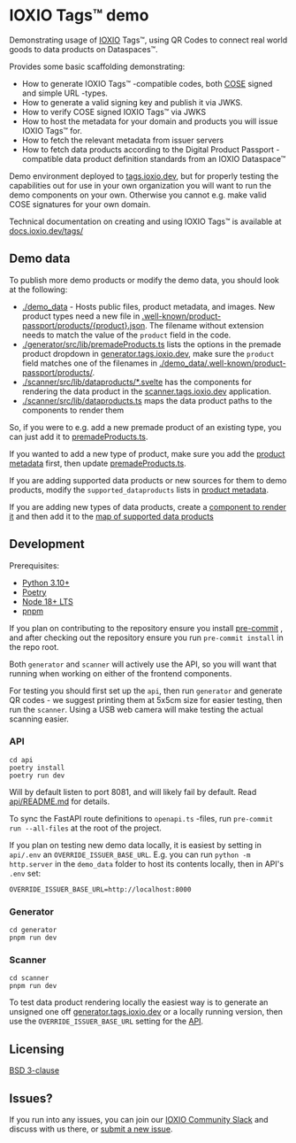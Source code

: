 # IOXIO Tags™️ demo

Demonstrating usage of [IOXIO](https://ioxio.com) Tags™️, using QR Codes to connect real world goods
to data products on Dataspaces™.

Provides some basic scaffolding demonstrating:

- How to generate IOXIO Tags™️ -compatible codes, both [COSE](https://cose-wg.github.io/cose-spec/)
  signed and simple URL -types.
- How to generate a valid signing key and publish it via JWKS.
- How to verify COSE signed IOXIO Tags™️ via JWKS
- How to host the metadata for your domain and products you will issue IOXIO Tags™️ for.
- How to fetch the relevant metadata from issuer servers
- How to fetch data products according to the Digital Product Passport -compatible data product
  definition standards from an IOXIO Dataspace™️

Demo environment deployed to [tags.ioxio.dev](https://tags.ioxio.dev), but for properly testing the
capabilities out for use in your own organization you will want to run the demo components on your
own. Otherwise you cannot e.g. make valid COSE signatures for your own domain.

Technical documentation on creating and using IOXIO Tags™ is available at
[docs.ioxio.dev/tags/](https://docs.ioxio.dev/tags/)

## Demo data

To publish more demo products or modify the demo data, you should look at the following:

- [./demo_data](./demo_data) - Hosts public files, product metadata, and images. New product types
  need a new file in
  [.well-known/product-passport/products/{product}.json](./demo_data/.well-known/product-passport/products/).
  The filename without extension needs to match the value of the `product` field in the code.
- [./generator/src/lib/premadeProducts.ts](./generator/src/lib/premadeProducts.ts) lists the options
  in the premade product dropdown in [generator.tags.ioxio.dev](https://generator.tags.ioxio.dev),
  make sure the `product` field matches one of the filenames in
  [./demo_data/.well-known/product-passport/products/](./demo_data/.well-known/product-passport/products/).
- [./scanner/src/lib/dataproducts/\*.svelte](./scanner/src/lib/dataproducts/) has the components for
  rendering the data product in the [scanner.tags.ioxio.dev](https://scanner.tags.ioxio.dev)
  application.
- [./scanner/src/lib/dataproducts.ts](./scanner/src/lib/dataproducts.ts) maps the data product paths
  to the components to render them

So, if you were to e.g. add a new premade product of an existing type, you can just add it to
[premadeProducts.ts](./generator/src/lib/premadeProducts.ts).

If you wanted to add a new type of product, make sure you add the
[product metadata](./demo_data/.well-known/product-passport/products/) first, then update
[premadeProducts.ts](./generator/src/lib/premadeProducts.ts).

If you are adding supported data products or new sources for them to demo products, modify the
`supported_dataproducts` lists in
[product metadata](./demo_data/.well-known/product-passport/products/).

If you are adding new types of data products, create a
[component to render it](./scanner/src/lib/dataproducts/) and then add it to the
[map of supported data products](./scanner/src/lib/dataproducts.ts)

## Development

Prerequisites:

- [Python 3.10+](https://www.python.org/downloads/)
- [Poetry](https://python-poetry.org/docs/#installation)
- [Node 18+ LTS](https://nodejs.org/en/)
- [pnpm](https://pnpm.io/installation)

If you plan on contributing to the repository ensure you install
[pre-commit](https://pre-commit.com/#install) , and after checking out the repository ensure you run
`pre-commit install` in the repo root.

Both `generator` and `scanner` will actively use the API, so you will want that running when working
on either of the frontend components.

For testing you should first set up the `api`, then run `generator` and generate QR codes - we
suggest printing them at 5x5cm size for easier testing, then run the `scanner`. Using a USB web
camera will make testing the actual scanning easier.

### API

```shell
cd api
poetry install
poetry run dev
```

Will by default listen to port 8081, and will likely fail by default. Read
[api/README.md](api/README.md) for details.

To sync the FastAPI route definitions to `openapi.ts` -files, run `pre-commit run --all-files` at
the root of the project.

If you plan on testing new demo data locally, it is easiest by setting in `api/.env` an
`OVERRIDE_ISSUER_BASE_URL`. E.g. you can run `python -m http.server` in the `demo_data` folder to
host its contents locally, then in API's `.env` set:

```
OVERRIDE_ISSUER_BASE_URL=http://localhost:8000
```

### Generator

```shell
cd generator
pnpm run dev
```

### Scanner

```shell
cd scanner
pnpm run dev
```

To test data product rendering locally the easiest way is to generate an unsigned one off
[generator.tags.ioxio.dev](https://generator.tags.ioxio.dev) or a locally running version, then use
the `OVERRIDE_ISSUER_BASE_URL` setting for the [API](#api).

## Licensing

[BSD 3-clause](./LICENSE)

## Issues?

If you run into any issues, you can join our [IOXIO Community Slack](https://slack.ioxio.com/) and
discuss with us there, or [submit a new issue](https://github.com/ioxiocom/ioxio-tags/issues/new).
